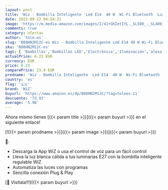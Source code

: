 ```yaml
---
layout: post
title: 'Wiz - Bombilla Inteligente  Led E14  40 W  Wi-Fi Bluetooth  Luz Blanca Cálida Regulable  Compatible con Alexa y Google Home'
date: 2022-09-22 04:54:21
image: 'https://m.media-amazon.com/images/I/41+GKIetIYL._SL500_._SL400_.jpg'
comments: true
category: ofertas
author: 'tole.es'
slug: 'B08HN2M12C-es Wiz - Bombilla Inteligente Led E14 40 W Wi-Fi Bluetooth...'
sku: 'B08HN2M12C-es'
tags: [ 'Bombillas','Bombillas LED','Electrónica','Iluminación','alexa','google','home','wiz','🇪🇸', ]
actualPrice: 6.23 EUR
currency: EUR
price: 6.23
comparePrice: 23.9 EUR
prodname: 'Wiz - Bombilla Inteligente  Led E14  40 W  Wi-Fi Bluetooth  Luz Blanca Cálida Regulable  Compatible con Alexa y Google Home'
country: 'es'
flag: '🇪🇸'
brand: 'WiZ'
buyurl: 'https://www.amazon.es/dp/B08HN2M12C/?tag=tolees-21'
descuento: '73.93'
average: '5.98'
---
```


Ahora mismo tienes [{{< param title >}}]({{< param buyurl >}}) en el siguiente enlace!

[![{{< param prodname >}}]({{< param image >}})]({{< param buyurl >}})

🔎:

- Descarga la App WiZ o usa el control de voz para un fácil control
- Lleva la luz blanca cálida a tus luminarias E27 con la bombilla inteligente regulable WiZ
- Automatiza las luces con programas
- Sencilla conexión Plug & Play

[🛒 Visítala!!!]({{< param buyurl >}})
